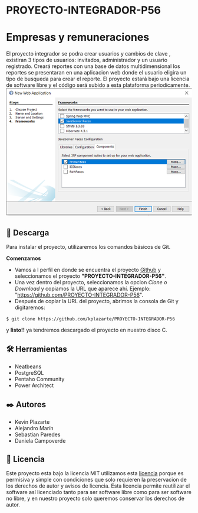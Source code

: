 # PROYECTO-INTEGRADOR-P56 
# Empresas y remuneraciones
El proyecto integrador se podra crear usuarios y cambios de clave , existiran 3 tipos de usuarios: invitados, administrador y un usuario registrado.
Creará reportes con una base de datos multidimensional los reportes se  presentaran en una aplicacion web donde el usuario eligira un tipo de busqueda
para crear el reporte.
El proyecto estará bajo una licencia de software libre y el código será subido a esta plataforma periodicamente.
![](https://github.com/kplazarte/PROYECTO-INTEGRADOR-P56/blob/master/imagenes/p1.png)
## 🔧 Descarga
Para instalar el proyecto, utilizaremos los comandos básicos de Git.

**Comenzamos**
* Vamos a l perfil en donde se encuentra el proyecto [Github](http://github.com) y seleccionamos el proyecto **"PROYECTO-INTEGRADOR-P56"**.
* Una vez dentro del proyecto, seleccionamos la opcion _Clone o Download_ y copiamos la URL que aparece ahí. Ejemplo: "https://github.com/PROYECTO-INTEGRADOR-P56".
* Después de copiar la URL del proyecto, abrimos la consola de Git y digitaremos:
 ```
 $ git clone https://github.com/kplazarte/PROYECTO-INTEGRADOR-P56
  ```
  y **listo!!** ya tendremos descargado el proyecto en nuestro disco C.
## 🛠️ Herramientas
* Neatbeans
* PostgreSQL
* Pentaho Community
* Power Architect
## ✒️ Autores
* Kevin Plazarte
* Alejandro Marín
* Sebastian Paredes
* Daniela Campoverde
## 📄 Licencia
Este proyecto esta bajo la licencia MIT utilizamos esta [licencia](LICENCIA.md) porque es permisiva y simple con condiciones que solo requieren la
preservacion de los derechos de autor y avisos de licencia. Esta licencia permite reutilizar el software así licenciado tanto para ser software libre como para ser software no libre, y en nuestro proyecto solo queremos conservar los derechos de autor.
